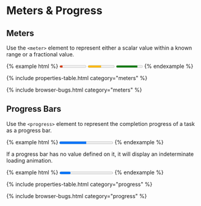# Meters & Progress

## Meters

Use the `<meter>` element to represent either a scalar value within a known range or a fractional value.

{% example html %}
<meter min="0" max="100" low="25" high="75" optimum="100" value="10"></meter>
<meter min="0" max="100" low="25" high="75" optimum="100" value="50"></meter>
<meter min="0" max="100" low="25" high="75" optimum="100" value="80"></meter>
{% endexample %}

{% include properties-table.html category="meters" %}

{% include browser-bugs.html category="meters" %}

## Progress Bars

Use the `<progress>` element to represent the completion progress of a task as a progress bar.

{% example html %}
<progress value="50" max="100">progress</progress>
{% endexample %}

If a progress bar has no value defined on it, it will display an indeterminate loading animation.

{% example html %}
<progress>indeterminate progress</progress>
{% endexample %}

{% include properties-table.html category="progress" %}

{% include browser-bugs.html category="progress" %}
